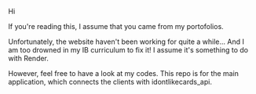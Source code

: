 Hi

If you're reading this, I assume that you came from my portofolios.

Unfortunately, the website haven't been working for quite a while... And I am too drowned in my IB curriculum to fix it! I assume it's something to do with Render.

However, feel free to have a look at my codes. This repo is for the main application, which connects the clients with idontlikecards_api.
